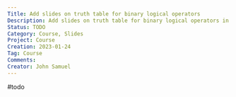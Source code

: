 ```yaml
---
Title: Add slides on truth table for binary logical operators 
Description: Add slides on truth table for binary logical operators in the modules C Programming and Algorithms
Status: TODO
Category: Course, Slides
Project: Course
Creation: 2023-01-24
Tag: Course
Comments:
Creator: John Samuel
---
```


#todo